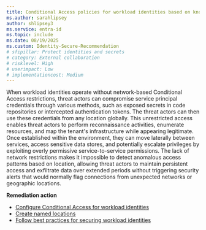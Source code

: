 ```yaml
---
title: Conditional Access policies for workload identities based on known networks are configured
ms.author: sarahlipsey
author: shlipsey3
ms.service: entra-id
ms.topic: include
ms.date: 08/19/2025
ms.custom: Identity-Secure-Recommendation
# sfipillar: Protect identities and secrets
# category: External collaboration
# risklevel: High
# userimpact: Low
# implementationcost: Medium
---
```

When workload identities operate without network-based Conditional Access restrictions, threat actors can compromise service principal credentials through various methods, such as exposed secrets in code repositories or intercepted authentication tokens. The threat actors can then use these credentials from any location globally. This unrestricted access enables threat actors to perform reconnaissance activities, enumerate resources, and map the tenant's infrastructure while appearing legitimate. Once established within the environment, they can move laterally between services, access sensitive data stores, and potentially escalate privileges by exploiting overly permissive service-to-service permissions. The lack of network restrictions makes it impossible to detect anomalous access patterns based on location, allowing threat actors to maintain persistent access and exfiltrate data over extended periods without triggering security alerts that would normally flag connections from unexpected networks or geographic locations. 

**Remediation action**

- [Configure Conditional Access for workload identities](../../identity/conditional-access/workload-identity.md)
- [Create named locations](../../identity/conditional-access/concept-assignment-network.md)
- [Follow best practices for securing workload identities](../../workload-id/workload-identities-overview.md)